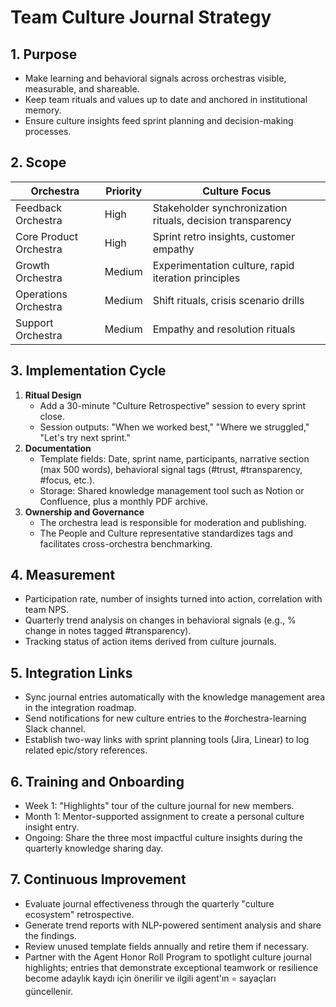 # Team Culture Journal Strategy

## 1. Purpose
- Make learning and behavioral signals across orchestras visible, measurable, and shareable.
- Keep team rituals and values up to date and anchored in institutional memory.
- Ensure culture insights feed sprint planning and decision-making processes.

## 2. Scope
| Orchestra | Priority | Culture Focus |
| --- | --- | --- |
| Feedback Orchestra | High | Stakeholder synchronization rituals, decision transparency |
| Core Product Orchestra | High | Sprint retro insights, customer empathy |
| Growth Orchestra | Medium | Experimentation culture, rapid iteration principles |
| Operations Orchestra | Medium | Shift rituals, crisis scenario drills |
| Support Orchestra | Medium | Empathy and resolution rituals |

## 3. Implementation Cycle
1. **Ritual Design**
   - Add a 30-minute "Culture Retrospective" session to every sprint close.
   - Session outputs: "When we worked best," "Where we struggled," "Let's try next sprint."
2. **Documentation**
   - Template fields: Date, sprint name, participants, narrative section (max 500 words), behavioral signal tags (#trust, #transparency, #focus, etc.).
   - Storage: Shared knowledge management tool such as Notion or Confluence, plus a monthly PDF archive.
3. **Ownership and Governance**
   - The orchestra lead is responsible for moderation and publishing.
   - The People and Culture representative standardizes tags and facilitates cross-orchestra benchmarking.

## 4. Measurement
- Participation rate, number of insights turned into action, correlation with team NPS.
- Quarterly trend analysis on changes in behavioral signals (e.g., % change in notes tagged #transparency).
- Tracking status of action items derived from culture journals.

## 5. Integration Links
- Sync journal entries automatically with the knowledge management area in the integration roadmap.
- Send notifications for new culture entries to the #orchestra-learning Slack channel.
- Establish two-way links with sprint planning tools (Jira, Linear) to log related epic/story references.

## 6. Training and Onboarding
- Week 1: "Highlights" tour of the culture journal for new members.
- Month 1: Mentor-supported assignment to create a personal culture insight entry.
- Ongoing: Share the three most impactful culture insights during the quarterly knowledge sharing day.

## 7. Continuous Improvement
- Evaluate journal effectiveness through the quarterly "culture ecosystem" retrospective.
- Generate trend reports with NLP-powered sentiment analysis and share the findings.
- Review unused template fields annually and retire them if necessary.
- Partner with the Agent Honor Roll Program to spotlight culture journal highlights; entries that demonstrate exceptional teamwork
  or resilience become adaylık kaydı için önerilir ve ilgili agent'ın `⭐` sayaçları güncellenir.
